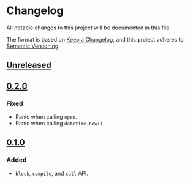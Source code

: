 # Changelog

All notable changes to this project will be documented in this file.

The format is based on [Keep a Changelog](https://keepachangelog.com/en/1.1.0/),
and this project adheres to [Semantic Versioning](https://semver.org/spec/v2.0.0.html).

## [Unreleased]

## [0.2.0]

### Fixed

- Panic when calling `open`.
- Panic when calling `datetime.now()`

## [0.1.0]

### Added

- `block`, `compile`, and `call` API.

[Unreleased]: https://github.com/peng1999/typst-pyrunner/compare/v0.2.0...HEAD
[0.2.0]: https://github.com/peng1999/typst-pyrunner/compare/v0.1.0...v0.2.0
[0.1.0]: https://github.com/peng1999/typst-pyrunner/releases/tag/v0.1.0
